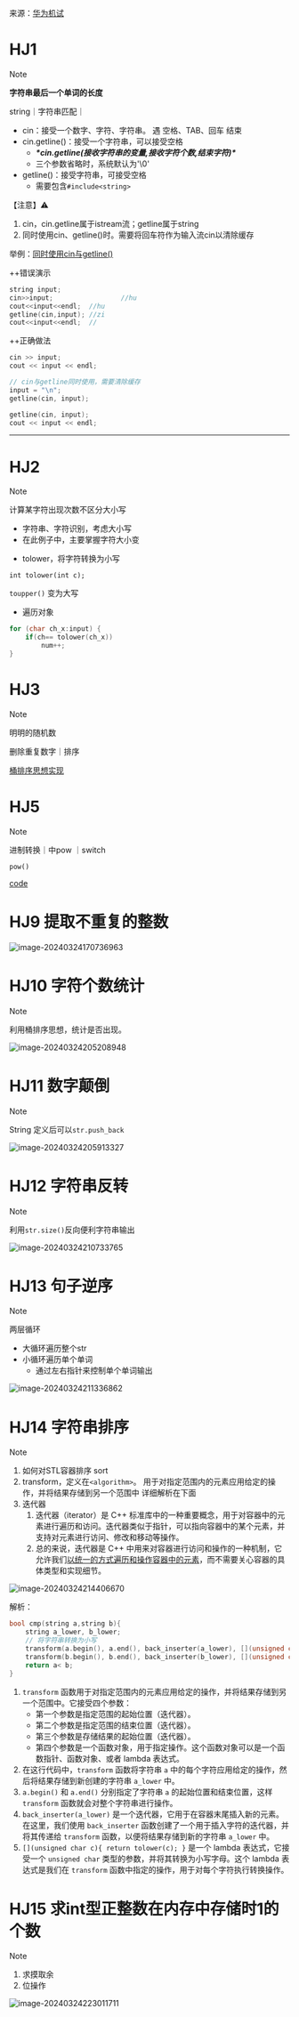 

来源：[华为机试](https://www.nowcoder.com/exam/oj/ta?page=1&tpId=37&type=37)



# HJ1


> [!NOTE]
>
> **字符串最后一个单词的长度**
>
> string｜字符串匹配｜



+ cin：接受一个数字、字符、字符串。
  遇 空格、TAB、回车 结束
+ cin.getline()：接受一个字符串，可以接受空格
  + ***\*cin.getline(接收字符串的变量,接收字符个数,结束字符)\****
  + 三个参数省略时，系统默认为'\0'
+ getline()：接受字符串，可接受空格
  + 需要包含`#include<string>`

【注意】⚠️

1. cin，cin.getline属于istream流；getline属于string
2. 同时使用cin、getline()时。需要将回车符作为输入流cin以清除缓存



举例：<u>同时使用cin与getline()</u>

++错误演示

```C++
string input;
cin>>input;					//hu
cout<<input<<endl;	//hu
getline(cin,input);	//zi
cout<<input<<endl;	//
```

++正确做法

```C++
cin >> input;
cout << input << endl;

// cin与getline同时使用，需要清除缓存
input = "\n";
getline(cin, input);

getline(cin, input);
cout << input << endl;
```



----

# HJ2
> [!NOTE]
>
> 计算某字符出现次数不区分大小写
>
> + 字符串、字符识别，考虑大小写
> + 在此例子中，主要掌握字符大小变



+ tolower，将字符转换为小写

`int tolower(int c);`

`toupper()` 变为大写



+ 遍历对象

```C++
for (char ch_x:input) {
    if(ch== tolower(ch_x))
        num++;
}
```



# HJ3

> [!NOTE] 
>
> 明明的随机数
>
> 删除重复数字｜排序



[桶排序思想实现](./HJ3_2.cpp)



# HJ5

> [!NOTE]
>
> 进制转换｜<cmath>中pow ｜switch

`pow()`

[code](./HJ5.cpp)



# HJ9 提取不重复的整数

![image-20240324170736963](img/image-20240324170736963.png)



# HJ10 字符个数统计

> [!NOTE]
>
> 利用桶排序思想，统计是否出现。

![image-20240324205208948](img/image-20240324205208948.png)



# **HJ11** 数字颠倒

> [!NOTE]
>
> String 定义后可以`str.push_back`

![image-20240324205913327](img/image-20240324205913327.png)





# **HJ12** 字符串反转



> [!NOTE]
> 利用`str.size()`反向便利字符串输出

![image-20240324210733765](img/image-20240324210733765.png)



# **HJ13** 句子逆序

> [!NOTE]
>
> 两层循环
>
> + 大循环遍历整个str
> + 小循环遍历单个单词
>   + 通过左右指针来控制单个单词输出

![image-20240324211336862](img/image-20240324211336862.png)

# **HJ14** 字符串排序

> [!NOTE]
>
> 1. 如何对STL容器排序 sort
> 2. transform，定义在`<algorithm>`。
>    用于对指定范围内的元素应用给定的操作，并将结果存储到另一个范围中
>    详细解析在下面
> 3. 迭代器
>    1. 迭代器（iterator）是 C++ 标准库中的一种重要概念，用于对容器中的元素进行遍历和访问。迭代器类似于指针，可以指向容器中的某个元素，并支持对元素进行访问、修改和移动等操作。
>    2. 总的来说，迭代器是 C++ 中用来对容器进行访问和操作的一种机制，它允许我们<u>以统一的方式遍历和操作容器中的元素</u>，而不需要关心容器的具体类型和实现细节。

![image-20240324214406670](img/image-20240324214406670.png)



解析：

```C++
bool cmp(string a,string b){
    string a_lower, b_lower;
    // 将字符串转换为小写
    transform(a.begin(), a.end(), back_inserter(a_lower), [](unsigned char c){ return tolower(c); });
    transform(b.begin(), b.end(), back_inserter(b_lower), [](unsigned char c){ return tolower(c); });
    return a< b;
}
```

1. `transform` 函数用于对指定范围内的元素应用给定的操作，并将结果存储到另一个范围中。它接受四个参数：
   - 第一个参数是指定范围的起始位置（迭代器）。
   - 第二个参数是指定范围的结束位置（迭代器）。
   - 第三个参数是存储结果的起始位置（迭代器）。
   - 第四个参数是一个函数对象，用于指定操作。这个函数对象可以是一个函数指针、函数对象、或者 lambda 表达式。
2. 在这行代码中，`transform` 函数将字符串 `a` 中的每个字符应用给定的操作，然后将结果存储到新创建的字符串 `a_lower` 中。
3. `a.begin()` 和 `a.end()` 分别指定了字符串 `a` 的起始位置和结束位置，这样 `transform` 函数就会对整个字符串进行操作。
4. `back_inserter(a_lower)` 是一个迭代器，它用于在容器末尾插入新的元素。在这里，我们使用 `back_inserter` 函数创建了一个用于插入字符的迭代器，并将其传递给 `transform` 函数，以便将结果存储到新的字符串 `a_lower` 中。
5. `[](unsigned char c){ return tolower(c); }` 是一个 lambda 表达式，它接受一个 `unsigned char` 类型的参数，并将其转换为小写字母。这个 lambda 表达式是我们在 `transform` 函数中指定的操作，用于对每个字符执行转换操作。



# **HJ15** 求int型正整数在内存中存储时1的个数

> [!NOTE]
>
> 1. 求摸取余
> 2. 位操作



![image-20240324223011711](img/image-20240324223011711.png)



















